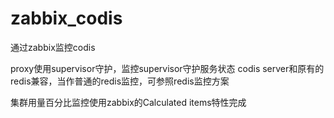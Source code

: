 # zabbix_codis
通过zabbix监控codis

proxy使用supervisor守护，监控supervisor守护服务状态
codis server和原有的redis兼容，当作普通的redis监控，可参照redis监控方案

集群用量百分比监控使用zabbix的Calculated items特性完成
